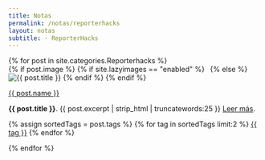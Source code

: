 ```yaml
---
title: Notas
permalink: /notas/reporterhacks
layout: notas
subtitle: · ReporterHacks
---
```

<div class="row my-3">
{% for post in site.categories.Reporterhacks %}

<div class="col-sm-6 col-md-6 col-lg-4">
	<div class="card mb-4 shadow-sm">
   {% if post.image %} 
     {% if site.lazyimages == "enabled" %}
	<img class="img-fluid lazyimg" src="data:image/png;base64,iVBORw0KGgoAAAANSUhEUgAAAAMAAAACCAQAAAA3fa6RAAAADklEQVR42mNkAANGCAUAACMAA2w/AMgAAAAASUVORK5CYII=" data-src="{% if post.image contains "://" %}{{ post.image }}{% else %}{{ post.image | absolute_url }}{% endif %}" alt="{{ post.title }}">
	  {% else %}
	<img class="img-fluid" src="{% if post.image contains "://" %}{{ post.image }}{% else %}{% else %}{{ site.baseurl }}/{{ post.image }}{% endif %}" alt="{{ post.title }}">
      {% endif %}
   {% endif %}
    <div class="card-body">
    <p class="card-subtitle mb-2 font-weight-bolder"><a class="text-decoration-none" href="{{ post.enlace }}">{{ post.name }}</a></p>
    <p class="card-text"><strong>{{ post.title }}</strong>. {{ post.excerpt | strip_html | truncatewords:25 }} <a class="text-decoration-none" href="{{ post.url | absolute_url }}"> Leer más</a>.</p>
              <div class="d-flex justify-content-start align-items-center">
              	{% assign sortedTags = post.tags %}
                {% for tag in sortedTags limit:2 %}
				<a class="btn btn-light btn-sm mb-1 mr-1" href="{{site.baseurl}}/notas/reporterhacks#{{ tag | replace: " ","-" }}">{{ tag }}</a>
                 {% endfor %}
              </div>
     </div>
	</div>
</div>

{% endfor %}
</div>
